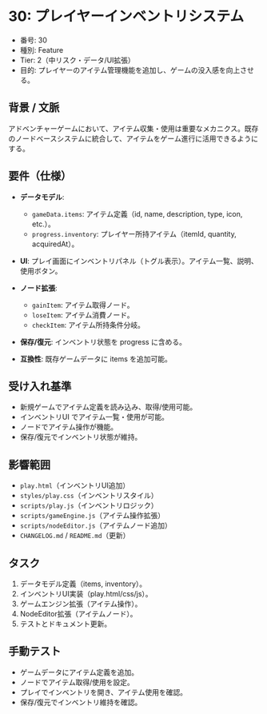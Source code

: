 # 30: プレイヤーインベントリシステム

- 番号: 30
- 種別: Feature
- Tier: 2（中リスク・データ/UI拡張）
- 目的: プレイヤーのアイテム管理機能を追加し、ゲームの没入感を向上させる。

## 背景 / 文脈

アドベンチャーゲームにおいて、アイテム収集・使用は重要なメカニクス。既存のノードベースシステムに統合して、アイテムをゲーム進行に活用できるようにする。

## 要件（仕様）

- **データモデル**:
  - `gameData.items`: アイテム定義（id, name, description, type, icon, etc.）。
  - `progress.inventory`: プレイヤー所持アイテム（itemId, quantity, acquiredAt）。

- **UI**: プレイ画面にインベントリパネル（トグル表示）。アイテム一覧、説明、使用ボタン。

- **ノード拡張**:
  - `gainItem`: アイテム取得ノード。
  - `loseItem`: アイテム消費ノード。
  - `checkItem`: アイテム所持条件分岐。

- **保存/復元**: インベントリ状態を progress に含める。

- **互換性**: 既存ゲームデータに items を追加可能。

## 受け入れ基準

- 新規ゲームでアイテム定義を読み込み、取得/使用可能。
- インベントリUI でアイテム一覧・使用が可能。
- ノードでアイテム操作が機能。
- 保存/復元でインベントリ状態が維持。

## 影響範囲

- `play.html`（インベントリUI追加）
- `styles/play.css`（インベントリスタイル）
- `scripts/play.js`（インベントリロジック）
- `scripts/gameEngine.js`（アイテム操作拡張）
- `scripts/nodeEditor.js`（アイテムノード追加）
- `CHANGELOG.md` / `README.md`（更新）

## タスク

1. データモデル定義（items, inventory）。
2. インベントリUI実装（play.html/css/js）。
3. ゲームエンジン拡張（アイテム操作）。
4. NodeEditor拡張（アイテムノード）。
5. テストとドキュメント更新。

## 手動テスト

- ゲームデータにアイテム定義を追加。
- ノードでアイテム取得/使用を設定。
- プレイでインベントリを開き、アイテム使用を確認。
- 保存/復元でインベントリ維持を確認。
